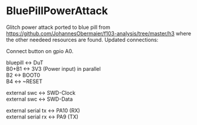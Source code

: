 # BluePillPowerAttack
Glitch power attack ported to blue pill from https://github.com/JohannesObermaier/f103-analysis/tree/master/h3
where the other needeed resources are found.
Updated connections:

Connect button on gpio A0.

bluepill 	<-> 	DuT<br />
B0+B1		  <->	  3V3 (Power input) in parallel <br /> 
B2		    <->	   BOOT0<br />
B4		    <->	  ~RESET<br />

external swc	<->	SWD-Clock<br />
external swc	<->	SWD-Data<br />

external serial tx		<->	PA10 (RX)<br />
external serial rx		<->	PA9 (TX)<br />





